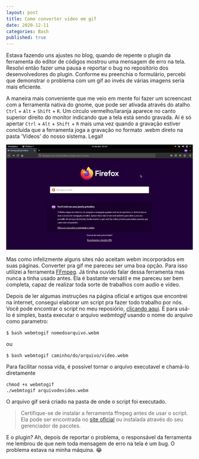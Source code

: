 ```yaml
---
layout: post
title: Como converter video em gif 
date: 2020-12-11
categories: Bash
published: true
---
```


Estava fazendo uns ajustes no blog, quando de repente o plugin da ferramenta do editor de códigos mostrou uma mensagem de erro na tela. Resolvi então fazer uma pausa e reportar o bug no repositório dos desenvolvedores do plugin. Conforme eu preenchia o formulário, percebi que demonstrar o problema com um gif ao invés de várias imagens seria mais eficiente.

A maneira mais conveniente que me veio em mente foi fazer um screencast com a ferramenta nativa do gnome, que pode ser ativada através do atalho `Ctrl` + `Alt` + `Shift` + `R`. Um círculo vermelho/laranja aparece no canto superior direito do monitor indicando que a tela está sendo gravada. Aí é só apertar `Ctrl` + `Alt` + `Shift` + `R` mais uma vez quando a gravação estiver concluída que a ferramenta joga a gravação no formato .webm direto na pasta 'Vídeos' do nosso sistema. Legal!

![gif](https://github.com/PinheiroCosta/PinheiroCosta.github.io/raw/master/_images/erro.gif)

Mas como infelizmente alguns sites não aceitam webm incorporados em suas páginas. Converter pra gif me pareceu ser uma boa opção. Para isso utilizei a ferramenta [FFmpeg](https://ffmpeg.org/). Já tinha ouvido falar dessa ferramenta mas nunca a tinha usado antes. Ela é bastante versátil e me pareceu ser bem completa, capaz de realizar toda sorte de trabalhos com audio e vídeo. 

Depois de ler algumas instruções na página oficial e artigos que encontrei na internet, consegui elaborar um script pra fazer todo trabalho por nós. Você pode encontrar o script no meu reposiório, [clicando aqui](https://github.com/PinheiroCosta/webmtogif). E para usá-lo é simples, basta executar o arquivo *webmtogif* usando o nome do arquivo como parametro:
```shell
$ bash webmtogif nomedoarquivo.webm
```
ou
```shell
$ bash webmtogif caminho/do/arquivo/video.webm
```

Para facilitar nossa vida, é possível tornar o arquivo executavel e chamá-lo diretamente
```shell
chmod +x webmtogif
./webmtogif arquivodevideo.webm
```

O arquivo gif será criado na pasta de onde o script foi executado.

>Certifique-se de instalar a ferramenta ffmpeg antes de usar o script. Ela pode ser encontrada no [site oficial](https://ffmpeg.org/) ou instalada através do seu gerenciador de pacotes.

E o plugin? Ah, depois de reportar o problema, o responsável da ferramenta me lembrou de que nem toda mensagem de erro na tela é um bug. O problema estava na minha máquina. :joy:
